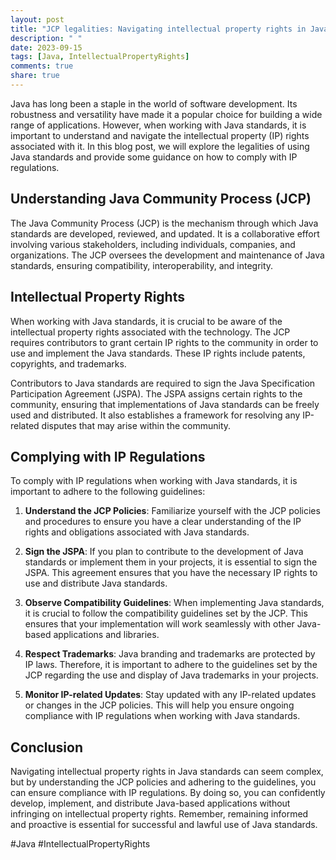 ```yaml
---
layout: post
title: "JCP legalities: Navigating intellectual property rights in Java standards"
description: " "
date: 2023-09-15
tags: [Java, IntellectualPropertyRights]
comments: true
share: true
---
```


Java has long been a staple in the world of software development. Its robustness and versatility have made it a popular choice for building a wide range of applications. However, when working with Java standards, it is important to understand and navigate the intellectual property (IP) rights associated with it. In this blog post, we will explore the legalities of using Java standards and provide some guidance on how to comply with IP regulations.

## Understanding Java Community Process (JCP)

The Java Community Process (JCP) is the mechanism through which Java standards are developed, reviewed, and updated. It is a collaborative effort involving various stakeholders, including individuals, companies, and organizations. The JCP oversees the development and maintenance of Java standards, ensuring compatibility, interoperability, and integrity.

## Intellectual Property Rights

When working with Java standards, it is crucial to be aware of the intellectual property rights associated with the technology. The JCP requires contributors to grant certain IP rights to the community in order to use and implement the Java standards. These IP rights include patents, copyrights, and trademarks.

Contributors to Java standards are required to sign the Java Specification Participation Agreement (JSPA). The JSPA assigns certain rights to the community, ensuring that implementations of Java standards can be freely used and distributed. It also establishes a framework for resolving any IP-related disputes that may arise within the community.

## Complying with IP Regulations

To comply with IP regulations when working with Java standards, it is important to adhere to the following guidelines:

1. **Understand the JCP Policies**: Familiarize yourself with the JCP policies and procedures to ensure you have a clear understanding of the IP rights and obligations associated with Java standards.

2. **Sign the JSPA**: If you plan to contribute to the development of Java standards or implement them in your projects, it is essential to sign the JSPA. This agreement ensures that you have the necessary IP rights to use and distribute Java standards.

3. **Observe Compatibility Guidelines**: When implementing Java standards, it is crucial to follow the compatibility guidelines set by the JCP. This ensures that your implementation will work seamlessly with other Java-based applications and libraries.

4. **Respect Trademarks**: Java branding and trademarks are protected by IP laws. Therefore, it is important to adhere to the guidelines set by the JCP regarding the use and display of Java trademarks in your projects.

5. **Monitor IP-related Updates**: Stay updated with any IP-related updates or changes in the JCP policies. This will help you ensure ongoing compliance with IP regulations when working with Java standards.

## Conclusion

Navigating intellectual property rights in Java standards can seem complex, but by understanding the JCP policies and adhering to the guidelines, you can ensure compliance with IP regulations. By doing so, you can confidently develop, implement, and distribute Java-based applications without infringing on intellectual property rights. Remember, remaining informed and proactive is essential for successful and lawful use of Java standards.

\#Java #IntellectualPropertyRights